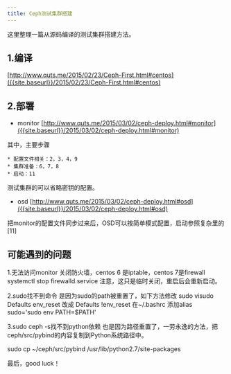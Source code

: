 ```yaml
---
title: Ceph测试集群搭建
---
```


这里整理一篇从源码编译的测试集群搭建方法。

1.编译
---
[http://www.quts.me/2015/02/23/Ceph-First.html#centos]({{site.baseurl}}/2015/02/23/Ceph-First.html#centos)

2.部署
---
* monitor
[http://www.quts.me/2015/03/02/ceph-deploy.html#monitor]({{site.baseurl}}/2015/03/02/ceph-deploy.html#monitor)

其中，主要步骤

    * 配置文件相关：2，3，4，9
    * 集群准备：6，7，8
    * 启动：11

测试集群的可以省略密钥的配置。

* osd
[http://www.quts.me/2015/03/02/ceph-deploy.html#osd]({{site.baseurl}}/2015/03/02/ceph-deploy.html#osd)

把monitor的配置文件同步过来后，OSD可以按简单模式配置，启动参照复杂里的[11]


可能遇到的问题
---

1.无法访问monitor
关闭防火墙，centos 6 是iptable，centos 7是firewall 
systemctl stop firewalld.service
注意，这只是临时关闭，重启后会重新启动。

2.sudo找不到命令
是因为sudo的path被重置了，如下方法修改
sudo visudo
Defaults env_reset 改成 Defaults !env_reset
在~/.bashrc 添加alias sudo='sudo env PATH=$PATH'

3.sudo ceph -s找不到python依赖
也是因为路径重置了，一劳永逸的方法，把ceph/src/pybind的内容复制到Python系统路径中。

sudo cp ~/ceph/src/pybind /usr/lib/python2.7/site-packages




    
最后，good luck！